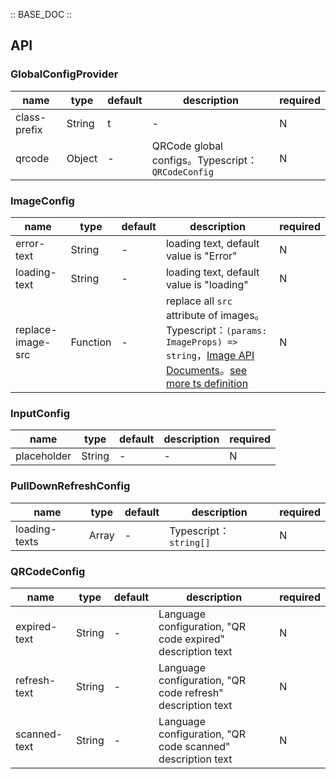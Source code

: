 :: BASE_DOC ::

## API
### GlobalConfigProvider

name | type | default | description | required
-- | -- | -- | -- | --
class-prefix | String | t | \- | N
qrcode | Object | - | QRCode global configs。Typescript：`QRCodeConfig` | N

### ImageConfig

name | type | default | description | required
-- | -- | -- | -- | --
error-text | String | - | loading text, default value is "Error" | N
loading-text | String | - | loading text, default value is "loading" | N
replace-image-src | Function | - | replace all `src` attribute of images。Typescript：`(params: ImageProps) => string`，[Image API Documents](./image?tab=api)。[see more ts definition](https://github.com/Tencent/tdesign-miniprogram/tree/develop/src/config-provider/type.ts) | N

### InputConfig

name | type | default | description | required
-- | -- | -- | -- | --
placeholder | String | - | \- | N

### PullDownRefreshConfig

name | type | default | description | required
-- | -- | -- | -- | --
loading-texts | Array | - | Typescript：`string[]` | N

### QRCodeConfig

name | type | default | description | required
-- | -- | -- | -- | --
expired-text | String | - | Language configuration, "QR code expired" description text | N
refresh-text | String | - | Language configuration, "QR code refresh" description text | N
scanned-text | String | - | Language configuration, "QR code scanned" description text | N
